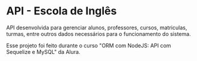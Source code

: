 # API - Escola de Inglês

API desenvolvida para gerenciar alunos, professores, cursos, matriculas, turmas, entre outros dados necessários para o funcionamento do sistema.

Esse projeto foi feito durante o curso "ORM com NodeJS: API com Sequelize e MySQL" da Alura.
